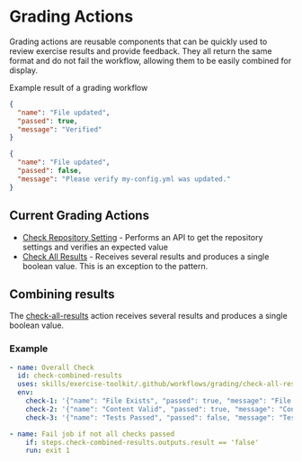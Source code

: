 # Grading Actions

Grading actions are reusable components that can be quickly used to review exercise results and provide feedback. They all return the same format and do not fail the workflow, allowing them to be easily combined for display.

Example result of a grading workflow

```json
{
  "name": "File updated",
  "passed": true,
  "message": "Verified"
}
```

```json
{
  "name": "File updated",
  "passed": false,
  "message": "Please verify my-config.yml was updated."
}
```

## Current Grading Actions

- [Check Repository Setting](check-repo-setting/README.md) - Performs an API to get the repository settings and verifies an expected value
- [Check All Results](check-all-results/README.md) - Receives several results and produces a single boolean value. This is an exception to the pattern.

## Combining results

The [check-all-results](check-all-results/README.md) action receives several results and produces a single boolean value.

### Example

```yml
- name: Overall Check
  id: check-combined-results
  uses: skills/exercise-toolkit/.github/workflows/grading/check-all-results@cwb
  env:
    check-1: '{"name": "File Exists", "passed": true, "message": "File found"}'
    check-2: '{"name": "Content Valid", "passed": true, "message": "Content validated"}'
    check-3: '{"name": "Tests Passed", "passed": false, "message": "Test failures found"}'

- name: Fail job if not all checks passed
    if: steps.check-combined-results.outputs.result == 'false'
    run: exit 1
```
